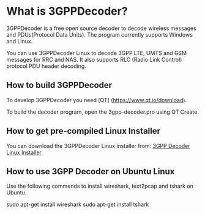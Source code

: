 What is 3GPPDecoder?
=====================

3GPPDecoder is a free open source decoder to decode wireless messages and PDUs(Protocol Data Units). The program currently supports Windows and Linux.

You can use 3GPPDecoder Linux to decode 3GPP LTE, UMTS and GSM messages for RRC and NAS. It also supports RLC (Radio Link Control) protocol PDU header decoding.

## How to build 3GPPDecoder

To develop 3GPPDecoder you need [QT] (https://www.qt.io/download).

To build the decoder program, open the 3gpp-decoder.pro using QT Create.

## How to get pre-compiled Linux Installer

You can download the 3GPPDecoder Linux installer from: [3GPP Decoder Linux Installer](http://www.3glteinfo.com/3gpp-decoder/)

## How to use 3GPP Decoder on Ubuntu Linux

Use the following commends to install wireshark, text2pcap and tshark on Ubuntu.

sudo apt-get install wireshark
sudo apt-get install tshark
